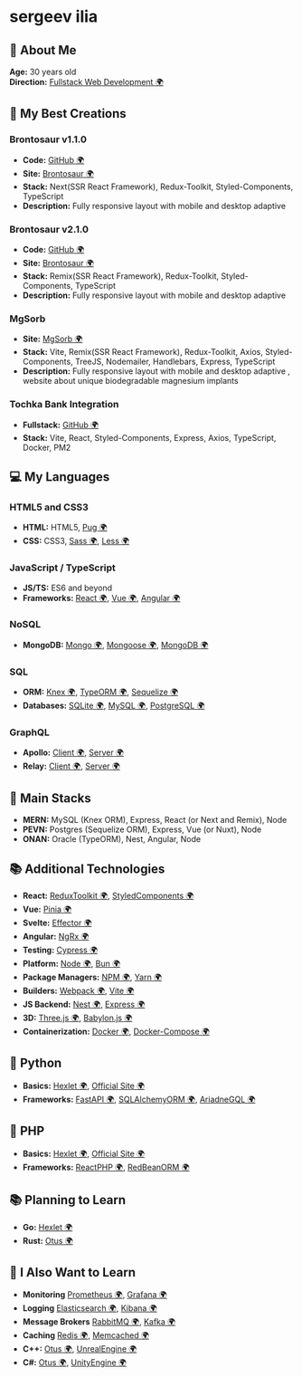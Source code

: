 # sergeev ilia

## 🌟 About Me

**Age:** 30 years old  
**Direction:** [Fullstack Web Development 🌍](https://practicum.yandex.ru/profile/web-plus/)  

## 🚀 My Best Creations

### Brontosaur v1.1.0
- **Code:** [GitHub 🌍](https://github.com/gh110919/brontosaur_landing.next)
- **Site:** [Brontosaur 🌍](https://gh110919.github.io/brontosaur_landing.next/)
- **Stack:** Next(SSR React Framework), Redux-Toolkit, Styled-Components, TypeScript
- **Description:** Fully responsive layout with mobile and desktop adaptive

### Brontosaur v2.1.0
- **Code:** [GitHub 🌍](https://github.com/gh110919/brontosaur_landing.remix)
- **Site:** [Brontosaur 🌍](https://promo.brontosaur.ru/)
- **Stack:** Remix(SSR React Framework), Redux-Toolkit, Styled-Components, TypeScript
- **Description:** Fully responsive layout with mobile and desktop adaptive

### MgSorb
- **Site:** [MgSorb 🌍](https://mgsorb.ru/)
- **Stack:** Vite, Remix(SSR React Framework), Redux-Toolkit, Axios, Styled-Components, TreeJS, Nodemailer, Handlebars, Express, TypeScript
- **Description:** Fully responsive layout with mobile and desktop adaptive , website about unique biodegradable magnesium implants

### Tochka Bank Integration
- **Fullstack:** [GitHub 🌍](https://github.com/gh110919/tochka_bank_openapi-fullstack.docker.bun.pm2)
- **Stack:** Vite, React, Styled-Components, Express, Axios, TypeScript, Docker, PM2

## 💻 My Languages

### HTML5 and CSS3
- **HTML:** HTML5, [Pug 🌍](https://pugjs.org/api/getting-started.html)
- **CSS:** CSS3, [Sass 🌍](https://sass-lang.com/documentation/), [Less 🌍](https://lesscss.org/#overview)

### JavaScript / TypeScript
- **JS/TS:** ES6 and beyond
- **Frameworks:** [React 🌍](https://react.dev/learn), [Vue 🌍](https://vuejs.org/guide/quick-start.html), [Angular 🌍](https://angular.io/start)

### NoSQL
- **MongoDB:** [Mongo 🌍](https://www.mongodb.com/docs/manual/tutorial/getting-started/), [Mongoose 🌍](https://mongoosejs.com/docs/guide.html), [MongoDB 🌍](https://www.mongodb.com/docs/drivers/node/current/)

### SQL
- **ORM:** [Knex 🌍](https://knexjs.org/guide/), [TypeORM 🌍](https://typeorm.io/), [Sequelize 🌍](https://sequelize.org/docs/v6/getting-started/)
- **Databases:** [SQLite 🌍](https://www.sqlite.org/quickstart.html), [MySQL 🌍](https://dev.mysql.com/doc/mysql-getting-started/en/), [PostgreSQL 🌍](https://www.postgresql.org/docs/)

### GraphQL
- **Apollo:** [Client 🌍](https://www.apollographql.com/docs/react/get-started), [Server 🌍](https://www.apollographql.com/docs/apollo-server/getting-started)
- **Relay:** [Client 🌍](https://relay.dev/docs/getting-started/installation-and-setup/), [Server 🌍](https://relay.dev/docs/guides/graphql-server-specification/)

## 🔧 Main Stacks
- **MERN:** MySQL (Knex ORM), Express, React (or Next and Remix), Node
- **PEVN:** Postgres (Sequelize ORM), Express, Vue (or Nuxt), Node
- **ONAN:** Oracle (TypeORM), Nest, Angular, Node

## 📚 Additional Technologies

- **React:** [ReduxToolkit 🌍](https://redux-toolkit.js.org/introduction/getting-started), [StyledComponents 🌍](https://styled-components.com/docs/basics#getting-started)
- **Vue:** [Pinia 🌍](https://pinia.vuejs.org/getting-started.html)
- **Svelte:** [Effector 🌍](https://effector.dev/ru/introduction/motivation/)
- **Angular:** [NgRx 🌍](https://next.ngrx.io/guide/store)
- **Testing:** [Cypress 🌍](https://docs.cypress.io/guides/getting-started/installing-cypress)
- **Platform:** [Node 🌍](https://nodejs.org/en/learn/getting-started/introduction-to-nodejs), [Bun 🌍](https://bun.sh/docs)
- **Package Managers:** [NPM 🌍](https://docs.npmjs.com/getting-started), [Yarn 🌍](https://yarnpkg.com/getting-started)
- **Builders:** [Webpack 🌍](https://webpack.js.org/guides/getting-started/), [Vite 🌍](https://vitejs.dev/guide/)
- **JS Backend:** [Nest 🌍](https://docs.nestjs.com/), [Express 🌍](https://expressjs.com/en/starter/hello-world.html)
- **3D:** [Three.js 🌍](https://threejs.org/docs/index.html#manual/en/introduction/Installation), [Babylon.js 🌍](https://doc.babylonjs.com/journey)
- **Containerization:** [Docker 🌍](https://www.docker.com/get-started/), [Docker-Compose 🌍](https://docs.docker.com/compose/)

## 🐍 Python
- **Basics:** [Hexlet 🌍](https://ru.hexlet.io/courses/python-basics), [Official Site 🌍](https://www.python.org/about/gettingstarted/)
- **Frameworks:** [FastAPI 🌍](https://fastapi.tiangolo.com/learn/), [SQLAlchemyORM 🌍](https://docs.sqlalchemy.org/en/20/intro.html#documentation-overview), [AriadneGQL 🌍](https://ariadnegraphql.org/docs/intro)

## 🐘 PHP
- **Basics:** [Hexlet 🌍](https://ru.hexlet.io/courses/php-basics), [Official Site 🌍](https://www.php.net/docs.php)
- **Frameworks:** [ReactPHP 🌍](https://reactphp.org/), [RedBeanORM 🌍](https://redbeanphp.com/api/index.html)

## 📚 Planning to Learn
- **Go:** [Hexlet 🌍](https://ru.hexlet.io/courses/go-basics)
- **Rust:** [Otus 🌍](https://otus.ru/lessons/rust-developer-basic/)

## 🧠 I Also Want to Learn
- **Monitoring** [Prometheus 🌍](https://prometheus.io), [Grafana 🌍](https://grafana.com/)
- **Logging** [Elasticsearch 🌍](https://www.elastic.co/elasticsearch), [Kibana 🌍](https://www.elastic.co/kibana)
- **Message Brokers** [RabbitMQ 🌍](https://www.rabbitmq.com/), [Kafka 🌍](https://kafka.apache.org/)
- **Сaching** [Redis 🌍](https://redis.io/), [Memcached 🌍](https://memcached.org)
- **C++:** [Otus 🌍](https://otus.ru/lessons/cpp-specialization/), [UnrealEngine 🌍](https://www.unrealengine.com/en-US)
- **C#:** [Otus 🌍](https://otus.ru/lessons/c-sharp-specialization/), [UnityEngine 🌍](https://unity.com)
